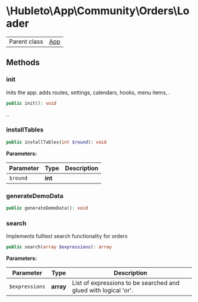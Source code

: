 
# \Hubleto\App\Community\Orders\Loader
<table class='table-default dense'>
<tr><td>Parent class</td><td><a href="../../../Framework/App">App</a></td></tr></table>


## Methods

### init

Inits the app: adds routes, settings, calendars, hooks, menu items, .

```php
public init(): void
```

..


### installTables

```php
public installTables(int $round): void
```

**Parameters:**

| Parameter | Type    | Description |
|-----------|---------|-------------|
| `$round`  | **int** |             |


### generateDemoData

```php
public generateDemoData(): void
```


### search

Implements fulltext search functionality for orders

```php
public search(array $expressions): array
```

**Parameters:**

| Parameter      | Type      | Description                                                     |
|----------------|-----------|-----------------------------------------------------------------|
| `$expressions` | **array** | List of expressions to be searched and glued with logical 'or'. |


